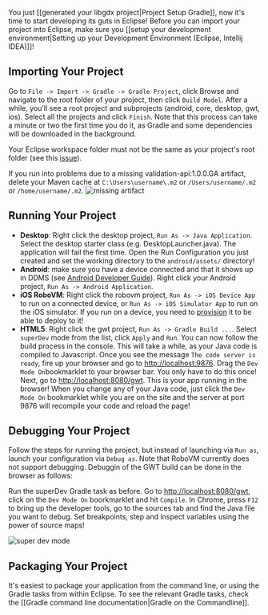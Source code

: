 You just [[generated your libgdx project|Project Setup Gradle]], now it's time to start developing its guts in Eclipse! Before you can import your project into Eclipse, make sure you [[setup your development environment|Setting up your Development Environment (Eclipse, Intellij IDEA)]]!

## Importing Your Project
Go to `File -> Import -> Gradle -> Gradle Project`, click Browse and navigate to the root folder of your project, then click `Build Model`. After a while, you'll see a root project and subprojects (android, core, desktop, gwt, ios). Select all the projects and click `Finish`. Note that this process can take a minute or two the first time you do it, as Gradle and some dependencies will be downloaded in the background.

Your Eclipse workspace folder must not be the same as your project's root folder (see this [issue](https://github.com/libgdx/libgdx/issues/1537)).

If you run into problems due to a missing validation-api:1.0.0.GA artifact, delete your Maven cache at `C:\Users\username\.m2` or `/Users/username/.m2` or `/home/username/.m2`.
![missing artifact](http://i.imgur.com/URxvrYe.png)

## Running Your Project ##

  * **Desktop**: Right click the desktop project, `Run As -> Java Application`. Select the desktop starter class (e.g. DesktopLauncher.java). The application will fail the first time. Open the Run Configuration you just created and set the working directory to the `android/assets/` directory!
  * **Android**: make sure you have a device connected and that it shows up in DDMS (see  [Android Developer Guide](http://developer.android.com/guide/index.html)). Right click your Android project, `Run As -> Android Application`.
  * **iOS RoboVM**: Right click the robovm project, `Run As -> iOS Device App` to run on a connected device, or `Run As -> iOS Simulator App` to run on the iOS simulator. If you run on a device, you need to [provision](https://developer.apple.com/library/ios/documentation/ToolsLanguages/Conceptual/YourFirstAppStoreSubmission/ProvisionYourDevicesforDevelopment/ProvisionYourDevicesforDevelopment.html) it to be able to deploy to it!
  * **HTML5**: Right click the gwt project, `Run As -> Gradle Build ...`. Select `superDev` mode from the list, click `Apply` and `Run`. You can now follow the build process in the console. This will take a while, as your Java code is compiled to Javascript. Once you see the message `The code server is ready`, fire up your browser and go to [http://localhost:9876](http://localhost:9876). Drag the `Dev Mode On`bookmarklet to your browser bar. You only have to do this once! Next, go to [http://localhost:8080/gwt](http://localhost:8080/gwt). This is your app running in the browser! When you change any of your Java code, just click the `Dev Mode On` bookmarklet while you are on the site and the server at port 9876 will recompile your code and reload the page!

## Debugging Your Project ##
Follow the steps for running the project, but instead of launching via `Run as`, launch your configuration via `Debug as`. Note that RoboVM currently does not support debugging. Debuggin of the GWT build can be done in the browser as follows:

Run the superDev Gradle task as before. Go to [http://localhost:8080/gwt](http://localhost:8080/gwt), click on the `Dev Mode On` boorkmarklet and hit `Compile`. In Chrome, press `F12` to bring up the developer tools, go to the sources tab and find the Java file you want to debug. Set breakpoints, step and inspect variables using the power of source maps!

![super dev mode](http://libgdx.badlogicgames.com/uploads/Screen%20Shot%202014-03-23%20at%2019.11.27-BkaIpjttPQ.png)

## Packaging Your Project
It's easiest to package your application from the command line, or using the Gradle tasks from within Eclipse. To see the relevant Gradle tasks, check the [[Gradle command line documentation|Gradle on the Commandline]].